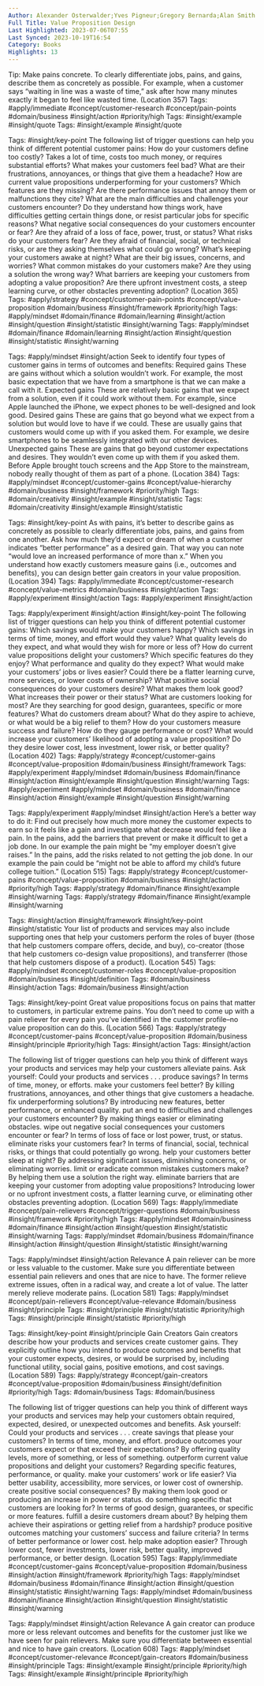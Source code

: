 ```yaml
---
Author: Alexander Osterwalder;Yves Pigneur;Gregory Bernarda;Alan Smith
Full Title: Value Proposition Design
Last Highlighted: 2023-07-06T07:55
Last Synced: 2023-10-19T16:54
Category: Books
Highlights: 13
---
```

Tip: Make pains concrete. To clearly differentiate jobs, pains, and gains, describe them as concretely as possible. For example, when a customer says “waiting in line was a waste of time,” ask after how many minutes exactly it began to feel like wasted time. (Location 357)
Tags: #apply/immediate #concept/customer-research #concept/pain-points #domain/business #insight/action #priority/high
Tags: #insight/example #insight/quote
Tags: #insight/example #insight/quote
  
Tags: #insight/key-point
The following list of trigger questions can help you think of different potential customer pains: How do your customers define too costly? Takes a lot of time, costs too much money, or requires substantial efforts? What makes your customers feel bad? What are their frustrations, annoyances, or things that give them a headache? How are current value propositions underperforming for your customers? Which features are they missing? Are there performance issues that annoy them or malfunctions they cite? What are the main difficulties and challenges your customers encounter? Do they understand how things work, have difficulties getting certain things done, or resist particular jobs for specific reasons? What negative social consequences do your customers encounter or fear? Are they afraid of a loss of face, power, trust, or status? What risks do your customers fear? Are they afraid of financial, social, or technical risks, or are they asking themselves what could go wrong? What’s keeping your customers awake at night? What are their big issues, concerns, and worries? What common mistakes do your customers make? Are they using a solution the wrong way? What barriers are keeping your customers from adopting a value proposition? Are there upfront investment costs, a steep learning curve, or other obstacles preventing adoption? (Location 365)
Tags: #apply/strategy #concept/customer-pain-points #concept/value-proposition #domain/business #insight/framework #priority/high
Tags: #apply/mindset #domain/finance #domain/learning #insight/action #insight/question #insight/statistic #insight/warning
Tags: #apply/mindset #domain/finance #domain/learning #insight/action #insight/question #insight/statistic #insight/warning
  
Tags: #apply/mindset #insight/action
Seek to identify four types of customer gains in terms of outcomes and benefits: Required gains These are gains without which a solution wouldn’t work. For example, the most basic expectation that we have from a smartphone is that we can make a call with it. Expected gains These are relatively basic gains that we expect from a solution, even if it could work without them. For example, since Apple launched the iPhone, we expect phones to be well-designed and look good. Desired gains These are gains that go beyond what we expect from a solution but would love to have if we could. These are usually gains that customers would come up with if you asked them. For example, we desire smartphones to be seamlessly integrated with our other devices. Unexpected gains These are gains that go beyond customer expectations and desires. They wouldn’t even come up with them if you asked them. Before Apple brought touch screens and the App Store to the mainstream, nobody really thought of them as part of a phone. (Location 384)
Tags: #apply/mindset #concept/customer-gains #concept/value-hierarchy #domain/business #insight/framework #priority/high
Tags: #domain/creativity #insight/example #insight/statistic
Tags: #domain/creativity #insight/example #insight/statistic
  
Tags: #insight/key-point
As with pains, it’s better to describe gains as concretely as possible to clearly differentiate jobs, pains, and gains from one another. Ask how much they’d expect or dream of when a customer indicates “better performance” as a desired gain. That way you can note “would love an increased performance of more than x.” When you understand how exactly customers measure gains (i.e., outcomes and benefits), you can design better gain creators in your value proposition. (Location 394)
Tags: #apply/immediate #concept/customer-research #concept/value-metrics #domain/business #insight/action
Tags: #apply/experiment #insight/action
Tags: #apply/experiment #insight/action
  
Tags: #apply/experiment #insight/action #insight/key-point
The following list of trigger questions can help you think of different potential customer gains: Which savings would make your customers happy? Which savings in terms of time, money, and effort would they value? What quality levels do they expect, and what would they wish for more or less of? How do current value propositions delight your customers? Which specific features do they enjoy? What performance and quality do they expect? What would make your customers’ jobs or lives easier? Could there be a flatter learning curve, more services, or lower costs of ownership? What positive social consequences do your customers desire? What makes them look good? What increases their power or their status? What are customers looking for most? Are they searching for good design, guarantees, specific or more features? What do customers dream about? What do they aspire to achieve, or what would be a big relief to them? How do your customers measure success and failure? How do they gauge performance or cost? What would increase your customers’ likelihood of adopting a value proposition? Do they desire lower cost, less investment, lower risk, or better quality? (Location 402)
Tags: #apply/strategy #concept/customer-gains #concept/value-proposition #domain/business #insight/framework
Tags: #apply/experiment #apply/mindset #domain/business #domain/finance #insight/action #insight/example #insight/question #insight/warning
Tags: #apply/experiment #apply/mindset #domain/business #domain/finance #insight/action #insight/example #insight/question #insight/warning
  
Tags: #apply/experiment #apply/mindset #insight/action
Here’s a better way to do it: Find out precisely how much more money the customer expects to earn so it feels like a gain and investigate what decrease would feel like a pain. In the pains, add the barriers that prevent or make it difficult to get a job done. In our example the pain might be “my employer doesn’t give raises.” In the pains, add the risks related to not getting the job done. In our example the pain could be “might not be able to afford my child’s future college tuition.” (Location 515)
Tags: #apply/strategy #concept/customer-pains #concept/value-proposition #domain/business #insight/action #priority/high
Tags: #apply/strategy #domain/finance #insight/example #insight/warning
Tags: #apply/strategy #domain/finance #insight/example #insight/warning
  
Tags: #insight/action #insight/framework #insight/key-point #insight/statistic
Your list of products and services may also include supporting ones that help your customers perform the roles of buyer (those that help customers compare offers, decide, and buy), co-creator (those that help customers co-design value propositions), and transferrer (those that help customers dispose of a product). (Location 545)
Tags: #apply/mindset #concept/customer-roles #concept/value-proposition #domain/business #insight/definition
Tags: #domain/business #insight/action
Tags: #domain/business #insight/action
  
Tags: #insight/key-point
Great value propositions focus on pains that matter to customers, in particular extreme pains. You don’t need to come up with a pain reliever for every pain you’ve identified in the customer profile–no value proposition can do this. (Location 566)
Tags: #apply/strategy #concept/customer-pains #concept/value-proposition #domain/business #insight/principle #priority/high
Tags: #insight/action
Tags: #insight/action
  
The following list of trigger questions can help you think of different ways your products and services may help your customers alleviate pains. Ask yourself: Could your products and services . . . produce savings? In terms of time, money, or efforts. make your customers feel better? By killing frustrations, annoyances, and other things that give customers a headache. fix underperforming solutions? By introducing new features, better performance, or enhanced quality. put an end to difficulties and challenges your customers encounter? By making things easier or eliminating obstacles. wipe out negative social consequences your customers encounter or fear? In terms of loss of face or lost power, trust, or status. eliminate risks your customers fear? In terms of financial, social, technical risks, or things that could potentially go wrong. help your customers better sleep at night? By addressing significant issues, diminishing concerns, or eliminating worries. limit or eradicate common mistakes customers make? By helping them use a solution the right way. eliminate barriers that are keeping your customer from adopting value propositions? Introducing lower or no upfront investment costs, a flatter learning curve, or eliminating other obstacles preventing adoption. (Location 569)
Tags: #apply/immediate #concept/pain-relievers #concept/trigger-questions #domain/business #insight/framework #priority/high
Tags: #apply/mindset #domain/business #domain/finance #insight/action #insight/question #insight/statistic #insight/warning
Tags: #apply/mindset #domain/business #domain/finance #insight/action #insight/question #insight/statistic #insight/warning
  
Tags: #apply/mindset #insight/action
Relevance A pain reliever can be more or less valuable to the customer. Make sure you differentiate between essential pain relievers and ones that are nice to have. The former relieve extreme issues, often in a radical way, and create a lot of value. The latter merely relieve moderate pains. (Location 581)
Tags: #apply/mindset #concept/pain-relievers #concept/value-relevance #domain/business #insight/principle
Tags: #insight/principle #insight/statistic #priority/high
Tags: #insight/principle #insight/statistic #priority/high
  
Tags: #insight/key-point #insight/principle
Gain Creators Gain creators describe how your products and services create customer gains. They explicitly outline how you intend to produce outcomes and benefits that your customer expects, desires, or would be surprised by, including functional utility, social gains, positive emotions, and cost savings. (Location 589)
Tags: #apply/strategy #concept/gain-creators #concept/value-proposition #domain/business #insight/definition #priority/high
Tags: #domain/business
Tags: #domain/business
  
The following list of trigger questions can help you think of different ways your products and services may help your customers obtain required, expected, desired, or unexpected outcomes and benefits. Ask yourself: Could your products and services . . . create savings that please your customers? In terms of time, money, and effort. produce outcomes your customers expect or that exceed their expectations? By offering quality levels, more of something, or less of something. outperform current value propositions and delight your customers? Regarding specific features, performance, or quality. make your customers’ work or life easier? Via better usability, accessibility, more services, or lower cost of ownership. create positive social consequences? By making them look good or producing an increase in power or status. do something specific that customers are looking for? In terms of good design, guarantees, or specific or more features. fulfill a desire customers dream about? By helping them achieve their aspirations or getting relief from a hardship? produce positive outcomes matching your customers’ success and failure criteria? In terms of better performance or lower cost. help make adoption easier? Through lower cost, fewer investments, lower risk, better quality, improved performance, or better design. (Location 595)
Tags: #apply/immediate #concept/customer-gains #concept/value-proposition #domain/business #insight/action #insight/framework #priority/high
Tags: #apply/mindset #domain/business #domain/finance #insight/action #insight/question #insight/statistic #insight/warning
Tags: #apply/mindset #domain/business #domain/finance #insight/action #insight/question #insight/statistic #insight/warning
  
Tags: #apply/mindset #insight/action
Relevance A gain creator can produce more or less relevant outcomes and benefits for the customer just like we have seen for pain relievers. Make sure you differentiate between essential and nice to have gain creators. (Location 608)
Tags: #apply/mindset #concept/customer-relevance #concept/gain-creators #domain/business #insight/principle
Tags: #insight/example #insight/principle #priority/high
Tags: #insight/example #insight/principle #priority/high